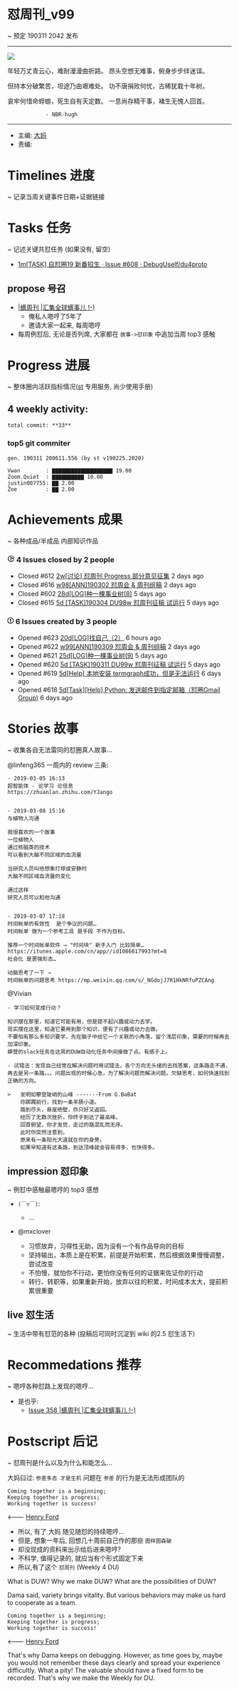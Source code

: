 # 怼周刊_v99
~ 预定 190311 2042 发布

-----------------------------------------

![](https://github.com/DebugUself/du4proto/raw/6c18953d6365e544aea74d52c1c620eedd41f051/DU2019Weekly/DU99w_poem.jpeg)

年轻万丈青云心，难耐漫漫曲折路。
昂头空想无难事，俯身步步绊迷误。

但持本分破繁苦，坦途乃由艰难处。
功不唐捐败何忧，古稀犹栽十年树。

哀牢何惜命蜉蝣，死生自有天定数。
一息尚存精干事，褚生无愧人回首。

                - NBR-hugh
-----------------------------------------

- 主编: [大妈](http://du.zoomquiet.io/2014-02/ac0-zq/)
- 责编:


# Timelines 进度 
~ 记录当周关键事件日期+证据链接


# Tasks 任务 
~ 记述关键共怼任务 (如果没有, 留空)

- [1m[TASK] 自怼圈19 新番招生 · Issue #608 · DebugUself/du4proto](https://github.com/DebugUself/du4proto/issues/608)

## propose 号召

- [|蠎周刊 |汇集全球蠎事儿 !-)](http://weekly.pychina.org/archives.html)
    + 俺私人嗯哼了5年了
    + 邀请大家一起来, 每周嗯哼
- 每周例怼后, 无论是否列席, 大家都在 `故事->怼印象` 中追加当周 top3 感触


# Progress 进展 
~ 整体圈内活跃指标情况([st](https://github.com/DebugUself/du4proto/tree/DU_tools/st) 专用服务, 尚少使用手册)

## 4 weekly activity:
    total commit: **33**


### top5 git commiter
    gen. 190311 200611.556 (by st v190225.2020)

    Vwan        : ▇▇▇▇▇▇▇▇▇▇▇▇▇▇▇▇▇▇▇ 19.00
    Zoom.Quiet  : ▇▇▇▇▇▇▇▇▇▇ 10.00
    justin007755: ▇▇ 2.00 
    Zoe         : ▇▇ 2.00 


# Achievements 成果 
~ 各种成品/半成品 内部知识作品

<div id="issues" class="pulse-section">
    <h3 class="conversation-list-heading" id="closed-issues">
      <span class="inner">
        <svg class="octicon octicon-issue-closed" viewBox="0 0 16 16" version="1.1" width="16" height="16" aria-hidden="true"><path fill-rule="evenodd" d="M7 10h2v2H7v-2zm2-6H7v5h2V4zm1.5 1.5l-1 1L12 9l4-4.5-1-1L12 7l-1.5-1.5zM8 13.7A5.71 5.71 0 0 1 2.3 8c0-3.14 2.56-5.7 5.7-5.7 1.83 0 3.45.88 4.5 2.2l.92-.92A6.947 6.947 0 0 0 8 1C4.14 1 1 4.14 1 8s3.14 7 7 7 7-3.14 7-7l-1.52 1.52c-.66 2.41-2.86 4.19-5.48 4.19v-.01z"></path></svg>
        <span class="text-emphasized">4</span> Issues
        closed by <span class="text-emphasized">2</span> people
      </span>
    </h3>
    <ul class="simple-conversation-list varied-states">
      <li>
        <span class="State State--red">Closed</span>
        <span class="num">#612</span>
        <a href="/DebugUself/du4proto/issues/612" class="title">2w[讨论] 怼周刊 Progress 部分意见征集</a>
        <relative-time datetime="2019-03-09T12:18:39Z" title="2019年3月9日 GMT+8 下午8:18">2 days ago</relative-time>
      </li>
      <li>
        <span class="State State--red">Closed</span>
        <span class="num">#616</span>
        <a href="/DebugUself/du4proto/issues/616" class="title">w98[ANN]190302 怼周会 &amp; 周刊组稿</a>
        <relative-time datetime="2019-03-09T05:31:21Z" title="2019年3月9日 GMT+8 下午1:31">2 days ago</relative-time>
      </li>
      <li>
        <span class="State State--red">Closed</span>
        <span class="num">#602</span>
        <a href="/DebugUself/du4proto/issues/602" class="title">28d[LOG]种一棵事业树(8)</a>
        <relative-time datetime="2019-03-06T15:44:14Z" title="2019年3月6日 GMT+8 下午11:44">5 days ago</relative-time>
      </li>
      <li>
        <span class="State State--red">Closed</span>
        <span class="num">#615</span>
        <a href="/DebugUself/du4proto/issues/615" class="title">5d [TASK]190304 DU98w 怼周刊征稿 试运行</a>
        <relative-time datetime="2019-03-06T11:26:50Z" title="2019年3月6日 GMT+8 下午7:26">5 days ago</relative-time>
      </li>
    </ul>
    <h3 class="conversation-list-heading" id="new-issues">
      <span class="inner">
        <svg class="octicon octicon-issue-opened" viewBox="0 0 14 16" version="1.1" width="14" height="16" aria-hidden="true"><path fill-rule="evenodd" d="M7 2.3c3.14 0 5.7 2.56 5.7 5.7s-2.56 5.7-5.7 5.7A5.71 5.71 0 0 1 1.3 8c0-3.14 2.56-5.7 5.7-5.7zM7 1C3.14 1 0 4.14 0 8s3.14 7 7 7 7-3.14 7-7-3.14-7-7-7zm1 3H6v5h2V4zm0 6H6v2h2v-2z"></path></svg>
        <span class="text-emphasized">6</span> Issues
        created by <span class="text-emphasized">3</span> people
      </span>
    </h3>
    <ul class="simple-conversation-list varied-states">
      <li>
        <span class="State State--green">Opened</span>
        <span class="num">#623</span>
        <a href="/DebugUself/du4proto/issues/623" class="title">20d[LOG]找自己（2）</a>
        <relative-time datetime="2019-03-11T08:25:33Z" title="2019年3月11日 GMT+8 下午4:25">6 hours ago</relative-time>
      </li>
      <li>
        <span class="State State--green">Opened</span>
        <span class="num">#622</span>
        <a href="/DebugUself/du4proto/issues/622" class="title">w99[ANN]190309 怼周会 &amp; 周刊组稿</a>
        <relative-time datetime="2019-03-09T05:30:44Z" title="2019年3月9日 GMT+8 下午1:30">2 days ago</relative-time>
      </li>
      <li>
        <span class="State State--green">Opened</span>
        <span class="num">#621</span>
        <a href="/DebugUself/du4proto/issues/621" class="title">25d[LOG]种一棵事业树(9)</a>
        <relative-time datetime="2019-03-06T15:43:10Z" title="2019年3月6日 GMT+8 下午11:43">5 days ago</relative-time>
      </li>
      <li>
        <span class="State State--green">Opened</span>
        <span class="num">#620</span>
        <a href="/DebugUself/du4proto/issues/620" class="title">5d [TASK]190311 DU99w 怼周刊征稿 试运行</a>
        <relative-time datetime="2019-03-06T11:19:18Z" title="2019年3月6日 GMT+8 下午7:19">5 days ago</relative-time>
      </li>
      <li>
        <span class="State State--green">Opened</span>
        <span class="num">#619</span>
        <a href="/DebugUself/du4proto/issues/619" class="title">5d[Help] 本地安装 termgraph成功，但是无法运行</a>
        <relative-time datetime="2019-03-05T15:12:45Z" title="2019年3月5日 GMT+8 下午11:12">6 days ago</relative-time>
      </li>
      <li>
        <span class="State State--green">Opened</span>
        <span class="num">#618</span>
        <a href="/DebugUself/du4proto/issues/618" class="title">5d[Task][Help] Python: 发送邮件到指定邮箱（怼圈Gmail Group)</a>
        <relative-time datetime="2019-03-05T15:02:19Z" title="2019年3月5日 GMT+8 下午11:02">6 days ago</relative-time>
      </li>
    </ul>
</div>
      
# Stories 故事 
~ 收集各自无法雷同的怼圈真人故事...

@linfeng365 一周内的 review 三条:

    - 2019-03-05 16:13
    超智能体 - 论学习 论信息
    https://zhuanlan.zhihu.com/YJango


    - 2019-03-08 15:16
    与植物人沟通

    我很喜欢的一个故事
    一位植物人
    通过核磁类的技术
    可以看到大脑不同区域的血流量

    当研究人员叫他想象打球或安静时
    大脑不同区域血流量的变化

    通过这样
    研究人员可以和他沟通


    - 2019-03-07 17:18
    时间帐单的有效性  是个争议的问题…
    时间帐单 做为一个参考工具 是手段 不作为目标。

    推荐一个时间帐单软件 → "时间块" 新手入门 比较简单…
    https://itunes.apple.com/cn/app//id1086617993?mt=8
    社会化 是更强形态… 

    动脑思考了一下 →
    时间帐单的问题思考 https://mp.weixin.qq.com/s/_NGdojJ7R1HkNRfuPZCAng

@Vivian
    
    - 学习如何变成行动？

    知识摆在那里，知道它可能有用，但是提不起兴趣或动力去学。
    现实摆在这里，知道它要用到那个知识，便有了兴趣或动力去做。
    不要怕有那么多知识要学，先在脑子中给它一个关联的小角落，留个浅层印象，需要的时候再去加深印象。
    蟒营的slack任务在这周的DUW自动化任务中间接做了点。有感于上。

    - 试错法：发现自己经常在解决问题时用试错法，各个方向无头绪的去找答案，这条路走不通，再去是另一条路。。。问题出现的时候心急，为了解决问题而解决问题。欠缺思考，如何快速找到正确的方向。

    >   发明如攀登陡峭的山峰 -------From G.BaBat
        你踯躅前行，找到一条羊肠小道。
        路到尽头，悬崖绝壁，你只好又返回。
        经历了无数次挫折，你终于到达了最高峰。
        回首俯望，你才发觉，走过的路混乱而无序。
        此时你突然注意到，
        原来有一条阳光大道就在你的身旁。
        如果早知道有这条路，到达顶峰就会容易得多，也快得多。

## impression 怼印象 
~ 例怼中感触最嗯哼的 top3 感想

- `(￣▽￣)`:
    + ...

- @mxclover
    - 习惯放弃，习得性无助，因为没有一个有作品导向的目标
    - 坚持输出，本质上是在积累，前提是开始积累，然后根据效果慢慢调整，尝试改变
    - 不怕慢，就怕你不行动，更怕你没有任何的证据来佐证你的行动
    - 转行、转职等，如果重新开始，放弃以往的积累，时间成本太大，提前积累很重要

## live 怼生活
~ 生活中带有怼范的各种 (投稿后可同时沉淀到 wiki 的2.5 怼生活下)



# Recommedations 推荐 
~ 嗯哼各种怼路上发现的嗯哼...

- 是也乎:
    + [Issue 358 |蠎周刊 |汇集全球蠎事儿 !-)](http://weekly.pychina.org/issue/issue-358.html)


# Postscript 后记 
~ 怼周刊是什么以及为什么和能怎么...

大妈曰过: `参差多态 才是生机`
问题在 `参差` 的行为是无法形成团队的

    Coming together is a beginning; 
    Keeping together is progress; 
    Working together is success!

<--- [Henry Ford](https://www.brainyquote.com/quotes/quotes/h/henryford121997.html)

- 所以, 有了 大妈 随见随怼的持续嗯哼...
- 但是, 想象一年后, 回想几十周前自己作的那些 `图样图森破` 
- 却没现成的资料来出示给后进来嗯哼?
- 不科学, 值得记录的, 就应当有个形式固定下来
- 所以,有了这个 `怼周刊` (Weekly 4 DU)

What is DUW?
Why we make DUW?
What are the possibilities of DUW?

Dama said, variety brings vitality.
But various behaviors may make us hard to cooperate as a team.

    Coming together is a beginning; 
    Keeping together is progress; 
    Working together is success!

<--- [Henry Ford](https://www.brainyquote.com/quotes/quotes/h/henryford121997.html)

That's why Dama keeps on debugging.
However, as time goes by, maybe you would not remember these days clearly and spread your experience difficultly.
What a pity!
The valuable should have a fixed form to be recorded.
That's why we make the Weekly for DU.


